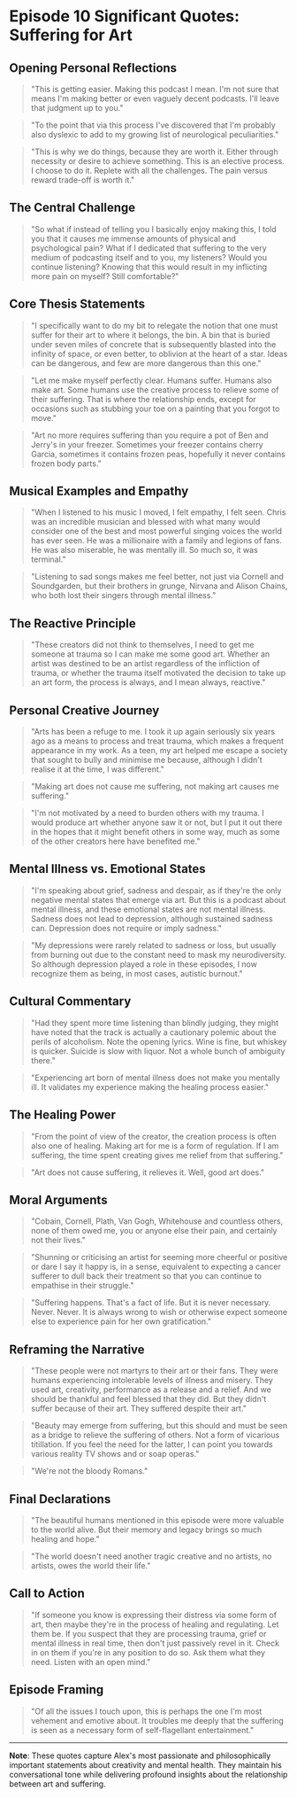 # Episode 10 Significant Quotes: Suffering for Art

## Opening Personal Reflections

> "This is getting easier. Making this podcast I mean. I'm not sure that means I'm making better or even vaguely decent podcasts. I'll leave that judgment up to you."

> "To the point that via this process I've discovered that I'm probably also dyslexic to add to my growing list of neurological peculiarities."

> "This is why we do things, because they are worth it. Either through necessity or desire to achieve something. This is an elective process. I choose to do it. Replete with all the challenges. The pain versus reward trade-off is worth it."

## The Central Challenge

> "So what if instead of telling you I basically enjoy making this, I told you that it causes me immense amounts of physical and psychological pain? What if I dedicated that suffering to the very medium of podcasting itself and to you, my listeners? Would you continue listening? Knowing that this would result in my inflicting more pain on myself? Still comfortable?"

## Core Thesis Statements

> "I specifically want to do my bit to relegate the notion that one must suffer for their art to where it belongs, the bin. A bin that is buried under seven miles of concrete that is subsequently blasted into the infinity of space, or even better, to oblivion at the heart of a star. Ideas can be dangerous, and few are more dangerous than this one."

> "Let me make myself perfectly clear. Humans suffer. Humans also make art. Some humans use the creative process to relieve some of their suffering. That is where the relationship ends, except for occasions such as stubbing your toe on a painting that you forgot to move."

> "Art no more requires suffering than you require a pot of Ben and Jerry's in your freezer. Sometimes your freezer contains cherry Garcia, sometimes it contains frozen peas, hopefully it never contains frozen body parts."

## Musical Examples and Empathy

> "When I listened to his music I moved, I felt empathy, I felt seen. Chris was an incredible musician and blessed with what many would consider one of the best and most powerful singing voices the world has ever seen. He was a millionaire with a family and legions of fans. He was also miserable, he was mentally ill. So much so, it was terminal."

> "Listening to sad songs makes me feel better, not just via Cornell and Soundgarden, but their brothers in grunge, Nirvana and Alison Chains, who both lost their singers through mental illness."

## The Reactive Principle

> "These creators did not think to themselves, I need to get me someone at trauma so I can make me some good art. Whether an artist was destined to be an artist regardless of the infliction of trauma, or whether the trauma itself motivated the decision to take up an art form, the process is always, and I mean always, reactive."

## Personal Creative Journey

> "Arts has been a refuge to me. I took it up again seriously six years ago as a means to process and treat trauma, which makes a frequent appearance in my work. As a teen, my art helped me escape a society that sought to bully and minimise me because, although I didn't realise it at the time, I was different."

> "Making art does not cause me suffering, not making art causes me suffering."

> "I'm not motivated by a need to burden others with my trauma. I would produce art whether anyone saw it or not, but I put it out there in the hopes that it might benefit others in some way, much as some of the other creators here have benefited me."

## Mental Illness vs. Emotional States

> "I'm speaking about grief, sadness and despair, as if they're the only negative mental states that emerge via art. But this is a podcast about mental illness, and these emotional states are not mental illness. Sadness does not lead to depression, although sustained sadness can. Depression does not require or imply sadness."

> "My depressions were rarely related to sadness or loss, but usually from burning out due to the constant need to mask my neurodiversity. So although depression played a role in these episodes, I now recognize them as being, in most cases, autistic burnout."

## Cultural Commentary

> "Had they spent more time listening than blindly judging, they might have noted that the track is actually a cautionary polemic about the perils of alcoholism. Note the opening lyrics. Wine is fine, but whiskey is quicker. Suicide is slow with liquor. Not a whole bunch of ambiguity there."

> "Experiencing art born of mental illness does not make you mentally ill. It validates my experience making the healing process easier."

## The Healing Power

> "From the point of view of the creator, the creation process is often also one of healing. Making art for me is a form of regulation. If I am suffering, the time spent creating gives me relief from that suffering."

> "Art does not cause suffering, it relieves it. Well, good art does."

## Moral Arguments

> "Cobain, Cornell, Plath, Van Gogh, Whitehouse and countless others, none of them owed me, you or anyone else their pain, and certainly not their lives."

> "Shunning or criticising an artist for seeming more cheerful or positive or dare I say it happy is, in a sense, equivalent to expecting a cancer sufferer to dull back their treatment so that you can continue to empathise in their struggle."

> "Suffering happens. That's a fact of life. But it is never necessary. Never. Never. It is always wrong to wish or otherwise expect someone else to experience pain for her own gratification."

## Reframing the Narrative

> "These people were not martyrs to their art or their fans. They were humans experiencing intolerable levels of illness and misery. They used art, creativity, performance as a release and a relief. And we should be thankful and feel blessed that they did. But they didn't suffer because of their art. They suffered despite their art."

> "Beauty may emerge from suffering, but this should and must be seen as a bridge to relieve the suffering of others. Not a form of vicarious titillation. If you feel the need for the latter, I can point you towards various reality TV shows and or soap operas."

> "We're not the bloody Romans."

## Final Declarations

> "The beautiful humans mentioned in this episode were more valuable to the world alive. But their memory and legacy brings so much healing and hope."

> "The world doesn't need another tragic creative and no artists, no artists, owes the world their life."

## Call to Action

> "If someone you know is expressing their distress via some form of art, then maybe they're in the process of healing and regulating. Let them be. If you suspect that they are processing trauma, grief or mental illness in real time, then don't just passively revel in it. Check in on them if you're in any position to do so. Ask them what they need. Listen with an open mind."

## Episode Framing

> "Of all the issues I touch upon, this is perhaps the one I'm most vehement and emotive about. It troubles me deeply that the suffering is seen as a necessary form of self-flagellant entertainment."

---

**Note**: These quotes capture Alex's most passionate and philosophically important statements about creativity and mental health. They maintain his conversational tone while delivering profound insights about the relationship between art and suffering.
